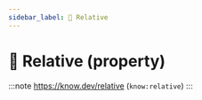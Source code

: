 ```yaml
---
sidebar_label: 🧑 Relative
---
```


# 🧑 Relative (property)

:::note
https://know.dev/relative
(`know:relative`)
:::
